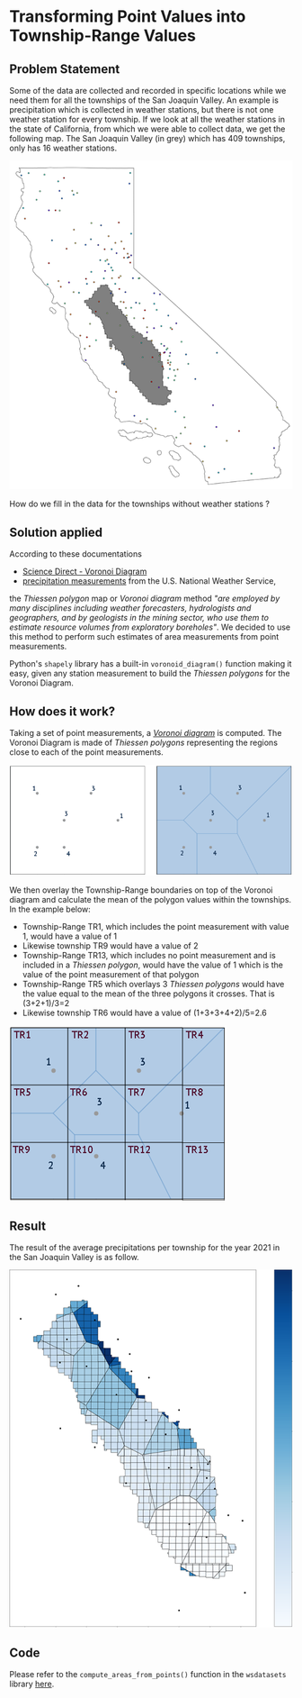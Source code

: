 # Transforming Point Values into Township-Range Values
## Problem Statement
Some of the data are collected and recorded in specific locations while we need them for all the townships of the San 
Joaquin Valley. An example is precipitation which is collected in weather stations, but there is not one weather station
for every township. If we look at all the weather stations in the state of California, from which we were able to 
collect data, we get the following map. The San Joaquin Valley (in grey) which has 409 townships, only has 16 weather 
stations.

!["California weather station"](../images/precipitation_stations.png)

How do we fill in the data for the townships without weather stations ?

## Solution applied
According to these documentations
* [Science Direct - Voronoi Diagram](https://www.sciencedirect.com/topics/earth-and-planetary-sciences/voronoi-diagram)
* [precipitation measurements](https://www.weather.gov/abrfc/map) from the U.S. National Weather Service, 

the _Thiessen polygon_ map or _Voronoi diagram_ method _"are employed by many disciplines including weather forecasters,
hydrologists and geographers, and by geologists in the mining sector, who use them to estimate resource volumes from 
exploratory boreholes"_. We decided to use this method to perform such estimates of area measurements from point
measurements.

Python's `shapely` library has a built-in `voronoid_diagram()` function making it easy, given any station measurement to 
build the _Thiessen polygons_ for the Voronoi Diagram.

## How does it work?
Taking a set of point measurements, a _[Voronoi diagram](https://en.wikipedia.org/wiki/Voronoi_diagram)_ is computed. 
The Voronoi Diagram is made of _Thiessen polygons_ representing the regions close to each of the point measurements.

!["Voronoi Diagram"](../images/voronoi_diagram.png)

We then overlay the Township-Range boundaries on top of the Voronoi diagram and calculate the mean of the polygon values
within the townships. In the example below:
* Township-Range TR1, which includes the point measurement with value 1, would have a value of 1
* Likewise township TR9 would have a value of 2
* Township-Range TR13, which includes no point measurement and is included in a _Thiessen polygon_, would have the value of 1 
which is the value of the point measurement of that polygon
* Township-Range TR5 which overlays 3 _Thiessen polygons_ would have the value equal to the mean of the three polygons it 
crosses. That is (3+2+1)/3=2
* Likewise township TR6 would have a value of (1+3+3+4+2)/5=2.6

!["From point measurements to Township-Range value"](../images/point_to_township_value.png)

## Result
The result of the average precipitations per township for the year 2021 in the San Joaquin Valley is as follow.

!["2021 San Joaquin Valley Township-Ranges Average Precipitations"](../images/sjv_townships_precipitation.png)

## Code 
Please refer to the `compute_areas_from_points()` function in the `wsdatasets` library [here](lib/wsdatasets.py). 
